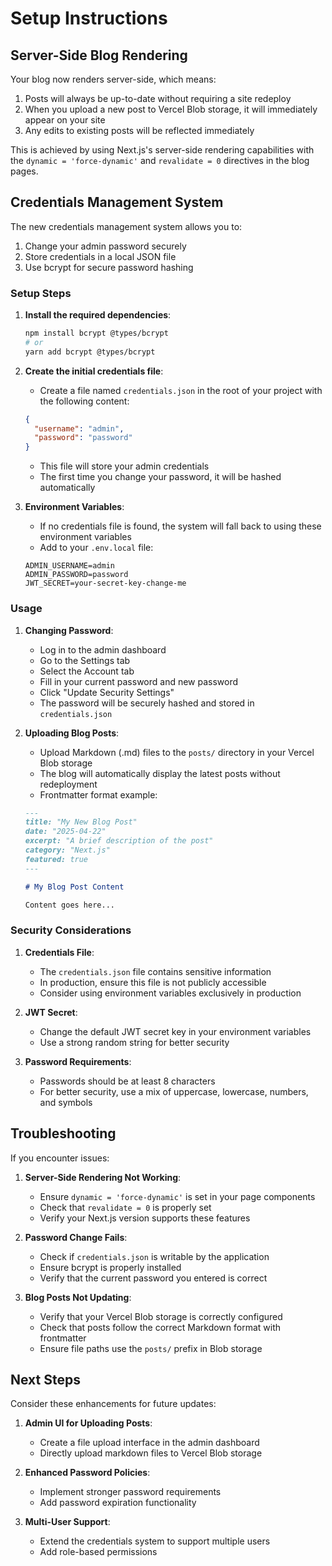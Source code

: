 # Setup Instructions

## Server-Side Blog Rendering

Your blog now renders server-side, which means:

1. Posts will always be up-to-date without requiring a site redeploy
2. When you upload a new post to Vercel Blob storage, it will immediately appear on your site
3. Any edits to existing posts will be reflected immediately

This is achieved by using Next.js's server-side rendering capabilities with the `dynamic = 'force-dynamic'` and `revalidate = 0` directives in the blog pages.

## Credentials Management System

The new credentials management system allows you to:

1. Change your admin password securely
2. Store credentials in a local JSON file
3. Use bcrypt for secure password hashing

### Setup Steps

1. **Install the required dependencies**:
   ```bash
   npm install bcrypt @types/bcrypt
   # or
   yarn add bcrypt @types/bcrypt
   ```

2. **Create the initial credentials file**:
   - Create a file named `credentials.json` in the root of your project with the following content:
   ```json
   {
     "username": "admin",
     "password": "password"
   }
   ```
   - This file will store your admin credentials
   - The first time you change your password, it will be hashed automatically

3. **Environment Variables**:
   - If no credentials file is found, the system will fall back to using these environment variables
   - Add to your `.env.local` file:
   ```
   ADMIN_USERNAME=admin
   ADMIN_PASSWORD=password
   JWT_SECRET=your-secret-key-change-me
   ```

### Usage

1. **Changing Password**:
   - Log in to the admin dashboard
   - Go to the Settings tab
   - Select the Account tab
   - Fill in your current password and new password
   - Click "Update Security Settings"
   - The password will be securely hashed and stored in `credentials.json`

2. **Uploading Blog Posts**:
   - Upload Markdown (.md) files to the `posts/` directory in your Vercel Blob storage
   - The blog will automatically display the latest posts without redeployment
   - Frontmatter format example:
   ```markdown
   ---
   title: "My New Blog Post"
   date: "2025-04-22"
   excerpt: "A brief description of the post"
   category: "Next.js"
   featured: true
   ---

   # My Blog Post Content
   
   Content goes here...
   ```

### Security Considerations

1. **Credentials File**:
   - The `credentials.json` file contains sensitive information
   - In production, ensure this file is not publicly accessible
   - Consider using environment variables exclusively in production

2. **JWT Secret**:
   - Change the default JWT secret key in your environment variables
   - Use a strong random string for better security

3. **Password Requirements**:
   - Passwords should be at least 8 characters
   - For better security, use a mix of uppercase, lowercase, numbers, and symbols

## Troubleshooting

If you encounter issues:

1. **Server-Side Rendering Not Working**:
   - Ensure `dynamic = 'force-dynamic'` is set in your page components
   - Check that `revalidate = 0` is properly set
   - Verify your Next.js version supports these features

2. **Password Change Fails**:
   - Check if `credentials.json` is writable by the application
   - Ensure bcrypt is properly installed
   - Verify that the current password you entered is correct

3. **Blog Posts Not Updating**:
   - Verify that your Vercel Blob storage is correctly configured
   - Check that posts follow the correct Markdown format with frontmatter
   - Ensure file paths use the `posts/` prefix in Blob storage

## Next Steps

Consider these enhancements for future updates:

1. **Admin UI for Uploading Posts**:
   - Create a file upload interface in the admin dashboard
   - Directly upload markdown files to Vercel Blob storage

2. **Enhanced Password Policies**:
   - Implement stronger password requirements
   - Add password expiration functionality

3. **Multi-User Support**:
   - Extend the credentials system to support multiple users
   - Add role-based permissions
